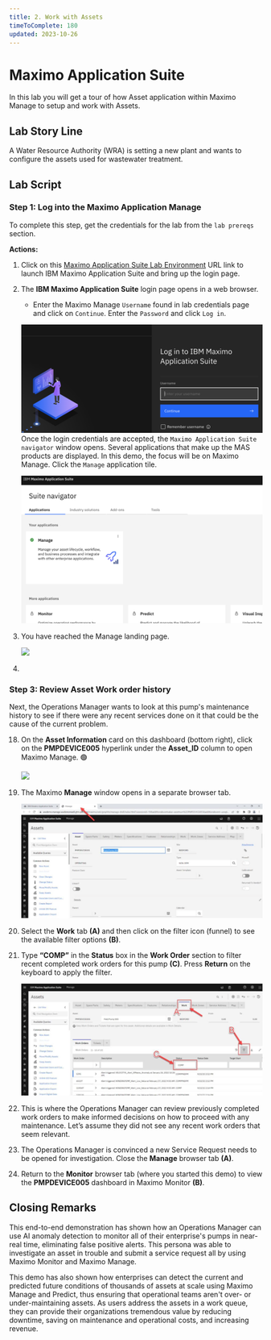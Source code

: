 ```yaml
---
title: 2. Work with Assets
timeToComplete: 180
updated: 2023-10-26
---
```


# Maximo Application Suite

In this lab you will get a tour of how Asset application within Maximo Manage to setup and work with Assets.


## Lab Story Line

A Water Resource Authority (WRA) is setting a new plant and wants to configure the assets used for wastewater treatment.

## Lab Script

### Step 1: Log into the Maximo Application Manage

To complete this step, get the credentials for the lab from the `lab prereqs` section.

**Actions:**

1. Click on this [Maximo Application Suite Lab Environment](https://masdev.home.mas-siemens.buildlab.cloud/) URL link to launch IBM Maximo Application Suite and bring up the login page.

2. The **IBM Maximo Application Suite** login page opens in a web browser.

   - Enter the Maximo Manage `Username` found in lab credentials page and click on `Continue`. Enter the  `Password`  and click `Log in`.

   ![](_attatchments/mas/login.png)
   <br />
   Once the login credentials are accepted, the `Maximo Application Suite navigator` window opens. Several applications that make up the MAS products are displayed. In this demo, the focus will be on Maximo Manage. Click the `Manage` application tile.

   ![](_attatchments/mas/suite-navigator.png)

4. You have reached the Manage landing page.

   ![](_attatchments/mas/monitor-root.png)




5. 
### Step 3: Review Asset Work order history

Next, the Operations Manager wants to look at this pump's maintenance history to see if there were any recent services done on it that could be the cause of the current problem.

18. On the **Asset Information** card on this dashboard (bottom right), click on the **PMPDEVICE005** hyperlink under the **Asset_ID** column to open Maximo Manage. 🟢

    ![](_attatchments/mas/monitor-manage-asset-link.png)

19. The Maximo **Manage** window opens in a separate browser tab.

    ![](_attatchments/mas/manage-assets.png)

20. Select the **Work** tab **(A)** and then click on the filter icon (funnel) to see the available filter options **(B)**.
21. Type **“COMP”** in the **Status** box in the **Work Order** section to filter recent completed work orders for this pump **(C)**. Press **Return** on the keyboard to apply the filter.

    ![](_attatchments/mas/manage-assets-work.png)

22. This is where the Operations Manager can review previously completed work orders to make informed decisions on how to proceed with any maintenance. Let’s assume they did not see any recent work orders that seem relevant.

23. The Operations Manager is convinced a new Service Request needs to be opened for investigation. Close the **Manage** browser tab **(A)**.

24. Return to the **Monitor** browser tab (where you started this demo) to view the **PMPDEVICE005** dashboard in Maximo Monitor **(B)**.





## Closing Remarks

This end-to-end demonstration has shown how an Operations Manager can use AI anomaly detection to monitor all of their enterprise's pumps in near-real time, eliminating false positive alerts. This persona was able to investigate an asset in trouble and submit a service request all by using Maximo Monitor and Maximo Manage.

This demo has also shown how enterprises can detect the current and predicted future conditions of thousands of assets at scale using Maximo Manage and Predict, thus ensuring that operational teams aren't over- or under-maintaining assets. As users address the assets in a work queue, they can provide their organizations tremendous value by reducing downtime, saving on maintenance and operational costs, and increasing revenue.
